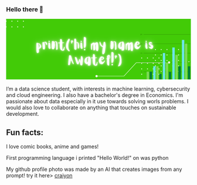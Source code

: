 ### Hello there 👋
![banner showing print("hi! my name is Awatef")](gitbanner.png)

I’m a data science student, with interests in machine learning, cybersecurity and cloud engineering. I also have a bachelor's degree in Economics. I'm passionate about data especially in it use towards solving worls problems. I would also love to collaborate on anything that touches on sustainable development.

## Fun facts:

I love comic books, anime and games! 

First programming language i printed "Hello World!" on was python

My github profile photo was made by an AI that creates images from any prompt! try it here> [craiyon](https://www.craiyon.com/)
